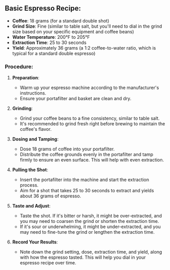 ## Basic Espresso Recipe:
- **Coffee**: 18 grams (for a standard double shot)
- **Grind Size**: Fine (similar to table salt, but you'll need to dial in the grind size based on your specific equipment and coffee beans)
- **Water Temperature**: 200°F to 205°F
- **Extraction Time**: 25 to 30 seconds
- **Yield**: Approximately 36 grams (a 1:2 coffee-to-water ratio, which is typical for a standard double espresso)

### Procedure:

1. **Preparation**:
   - Warm up your espresso machine according to the manufacturer's instructions.
   - Ensure your portafilter and basket are clean and dry.
   
2. **Grinding**:
   - Grind your coffee beans to a fine consistency, similar to table salt.
   - It's recommended to grind fresh right before brewing to maintain the coffee's flavor.

3. **Dosing and Tamping**:
   - Dose 18 grams of coffee into your portafilter.
   - Distribute the coffee grounds evenly in the portafilter and tamp firmly to ensure an even surface. This will help with even extraction.

4. **Pulling the Shot**:
   - Insert the portafilter into the machine and start the extraction process.
   - Aim for a shot that takes 25 to 30 seconds to extract and yields about 36 grams of espresso.

5. **Taste and Adjust**:
   - Taste the shot. If it's bitter or harsh, it might be over-extracted, and you may need to coarsen the grind or shorten the extraction time.
   - If it's sour or underwhelming, it might be under-extracted, and you may need to fine-tune the grind or lengthen the extraction time.

6. **Record Your Results**:
   - Note down the grind setting, dose, extraction time, and yield, along with how the espresso tasted. This will help you dial in your espresso recipe over time.

